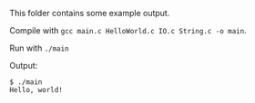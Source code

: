 This folder contains some example output.

Compile with `gcc main.c HelloWorld.c IO.c String.c -o main`.

Run with `./main`

Output:
```
$ ./main
Hello, world!
```